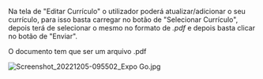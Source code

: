 Na tela de "Editar Currículo" o utilizador poderá atualizar/adicionar o seu currículo, para isso basta carregar no botão de "Selecionar Currículo", depois terá de selecionar o mesmo no formato de _.pdf_ e depois basta clicar no botão de "Enviar".

O documento tem que ser um arquivo .pdf

![Screenshot_20221205-095502_Expo Go.jpg](/.attachments/Screenshot_20221205-095502_Expo%20Go-231e5492-de39-4aba-a35f-ce7672bd2cab.jpg)
